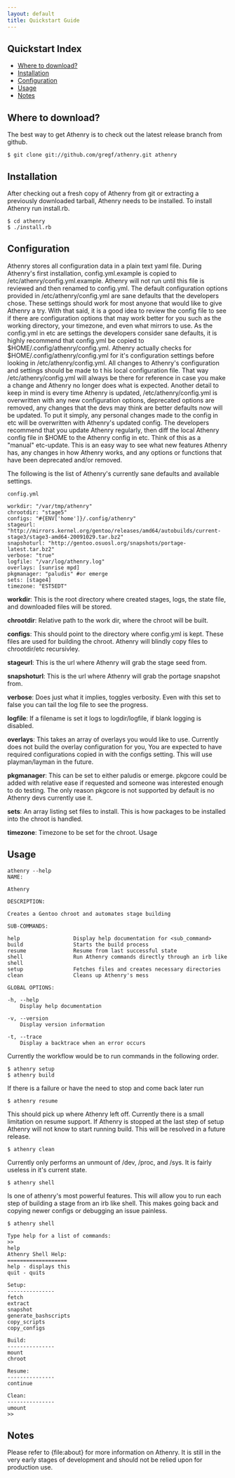 ```yaml
---
layout: default
title: Quickstart Guide 
---
```


Quickstart Index 
----------------

* [Where to download?](#where_to_download)
* [Installation](#installation)
* [Configuration](#configuration)
* [Usage](#usage)
* [Notes](#notes)

Where to download?
------------------

The best way to get Athenry is to check out the latest release branch from
github.

    $ git clone git://github.com/gregf/athenry.git athenry

Installation
------------

After checking out a fresh copy of Athenry from git or extracting a previously
downloaded tarball, Athenry needs to be installed. To install Athenry run
install.rb.

    $ cd athenry
    $ ./install.rb

Configuration
-------------

Athenry stores all configuration data in a plain text yaml file. During
Athenry's first installation, config.yml.example is copied to
/etc/athenry/config.yml.example.  Athenry will not run until this file is
reviewed and then renamed to config.yml. The default configuration options
provided in /etc/athenry/config.yml are sane defaults that the developers
chose. These settings should work for most anyone that would like to give
Athenry a try. With that said, it is a good idea to review the config file to
see if there are configuration options that may work better for you such as the
working directory, your timezone, and even what mirrors to use. As the
config.yml in etc are settings the developers consider sane defaults, it is
highly recommend that config.yml be copied to $HOME/.config/athenry/config.yml.
Athenry actually checks for $HOME/.config/athenry/config.yml for it's
configuration settings before looking in /etc/athenry/config.yml. All changes
to Athenry's configuration and settings should be made to t his local
configuration file. That way /etc/athenry/config.yml will always be there for
reference in case you make a change and Athenry no longer does what is
expected. Another detail to keep in mind is every time Athenry is updated,
/etc/athenry/config.yml is overwritten with any new configuration options,
deprecated options are removed, any changes that the devs may think are better
defaults now will be updated. To put it simply, any personal changes made to
the config in etc will be overwritten with Athenry's updated  config. The
developers recommend that you update Athenry regularly, then diff the local
Athenry config file in $HOME to the Athenry config in etc. Think of this as a
"manual" etc-update. This is an easy way to see what new features Athenry has,
any changes in how Athenry works, and any options or functions that have been
deprecated and/or removed.

The following is the list of Athenry's currently sane defaults and available
settings.

`config.yml`

    workdir: "/var/tmp/athenry"
    chrootdir: "stage5"
    configs: "#{ENV['home']}/.config/athenry"
    stageurl: "http://mirrors.kernel.org/gentoo/releases/amd64/autobuilds/current-stage3/stage3-amd64-20091029.tar.bz2"
    snapshoturl: "http://gentoo.osuosl.org/snapshots/portage-latest.tar.bz2"
    verbose: "true"
    logfile: "/var/log/athenry.log"
    overlays: [sunrise mpd]
    pkgmanager: "paludis" #or emerge
    sets: [stage4]
    timezone: "EST5EDT"

**workdir**: This is the root directory where created stages, logs, the state file, and downloaded files will be stored.

**chrootdir**: Relative path to the work dir, where the chroot will be built.

**configs**: This should point to the directory where config.yml is kept. These
files are used for building the chroot. Athenry will blindly copy files to
chrootdir/etc recursivley.

**stageurl**: This is the url where Athenry will grab the stage seed from.

**snapshoturl**: This is the url where Athenry will grab the portage snapshot from.

**verbose**: Does just what it implies, toggles verbosity. Even with this set to
false you can tail the log file to see the progress.

**logfile**: If a filename is set it logs to logdir/logfile, if blank logging is
disabled.

**overlays**: This takes an array of overlays you would like to use. Currently
does not build the overlay configuration for you, You are expected to have
required configurations copied in with the configs setting. This will use
playman/layman in the future.

**pkgmanager**: This can be set to either paludis or emerge. pkgcore could be
added with relative ease if requested and someone was interested enough to do
testing. The only reason pkgcore is not supported by default is no Athenry devs
currently use it.

**sets**: An array listing set files to install. This is how packages to be
installed into the chroot is handled.

**timezone**: Timezone to be set for the chroot.  Usage

Usage
-----

    athenry --help
    NAME:

    Athenry

    DESCRIPTION:

    Creates a Gentoo chroot and automates stage building

    SUB-COMMANDS:

    help                 Display help documentation for <sub_command>
    build                Starts the build process
    resume               Resume from last successful state
    shell                Run Athenry commands directly through an irb like shell
    setup                Fetches files and creates necessary directories
    clean                Cleans up Athenry's mess

    GLOBAL OPTIONS:

    -h, --help
        Display help documentation

    -v, --version
        Display version information

    -t, --trace
        Display a backtrace when an error occurs

Currently the workflow would be to run commands in the following order.

    $ athenry setup
    $ athenry build

If there is a failure or have the need to stop and come back later run

    $ athenry resume

This should pick up where Athenry left off. Currently there is a small
limitation on resume support. If Athenry is stopped at the last step of setup
Athenry will not know to start running build. This will be resolved in a future
release.

    $ athenry clean

Currently only performs an unmount of /dev, /proc, and /sys. It is fairly
useless in it's current state.

    $ athenry shell

Is one of athenry's most powerful features. This will allow you to run each
step of building a stage from an irb like shell. This makes going back and
copying newer configs or debugging an issue painless.

    $ athenry shell

    Type help for a list of commands:
    >>
    help
    Athenry Shell Help:
    ===================
    help - displays this
    quit - quits

    Setup:
    ---------------
    fetch
    extract
    snapshot
    generate_bashscripts
    copy_scripts
    copy_configs

    Build:
    ---------------
    mount
    chroot

    Resume:
    ---------------
    continue

    Clean:
    ---------------
    umount
    >>

Notes
-----

Please refer to {file:about} for more information on Athenry. It is still in
the very early stages of development and should not be relied upon for
production use.
